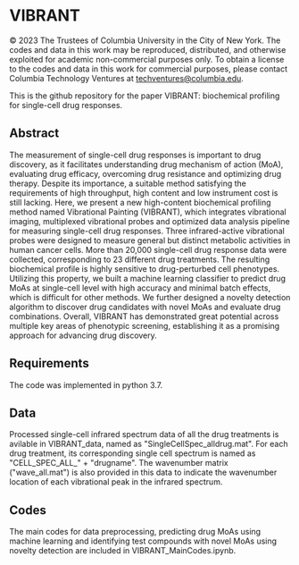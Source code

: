 # VIBRANT

© 2023 The Trustees of Columbia University in the City of New York.  The codes and data in this work may be reproduced, distributed, and otherwise exploited for academic non-commercial purposes only.  To obtain a license to the codes and data in this work for commercial purposes, please contact Columbia Technology Ventures at techventures@columbia.edu.

This is the github repository for the paper VIBRANT: biochemical profiling for single-cell drug responses. 

## Abstract
The measurement of single-cell drug responses is important to drug discovery, as it facilitates understanding drug mechanism of action (MoA), evaluating drug efficacy, overcoming drug resistance and optimizing drug therapy. Despite its importance, a suitable method satisfying the requirements of high throughput, high content and low instrument cost is still lacking. Here, we present a new high-content biochemical profiling method named Vibrational Painting (VIBRANT), which integrates vibrational imaging, multiplexed vibrational probes and optimized data analysis pipeline for measuring single-cell drug responses. Three infrared-active vibrational probes were designed to measure general but distinct metabolic activities in human cancer cells. More than 20,000 single-cell drug response data were collected, corresponding to 23 different drug treatments. The resulting biochemical profile is highly sensitive to drug-perturbed cell phenotypes. Utilizing this property, we built a machine learning classifier to predict drug MoAs at single-cell level with high accuracy and minimal batch effects, which is difficult for other methods. We further designed a novelty detection algorithm to discover drug candidates with novel MoAs and evaluate drug combinations. Overall, VIBRANT has demonstrated great potential across multiple key areas of phenotypic screening, establishing it as a promising approach for advancing drug discovery.

## Requirements
The code was implemented in python 3.7.

## Data
Processed single-cell infrared spectrum data of all the drug treatments is avilable in VIBRANT_data, named as "SingleCellSpec_alldrug.mat". For each drug treatment, its corresponding single cell spectrum is named as "CELL_SPEC_ALL_" + "drugname". The wavenumber matrix ("wave_all.mat") is also provided in this data to indicate the wavenumber location of each vibrational peak in the infrared spectrum.

## Codes
The main codes for data preprocessing, predicting drug MoAs using machine learning and identifying test compounds with novel MoAs using novelty detection are included in VIBRANT_MainCodes.ipynb.
